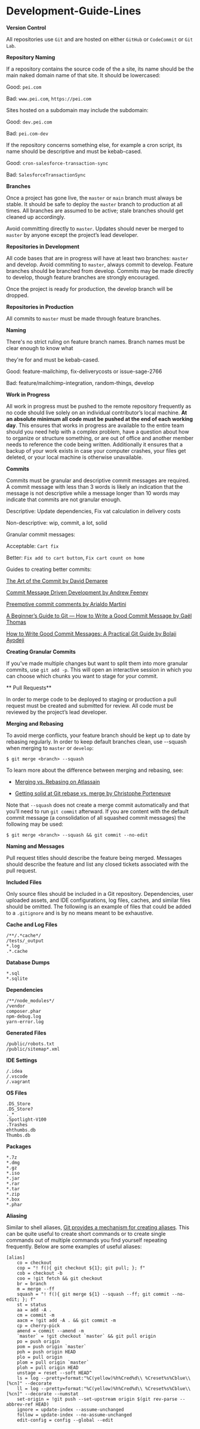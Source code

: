 # Development-Guide-Lines

**Version Control**

All repositories use `Git` and are hosted on either `GitHub` or `CodeCommit` or `Git Lab`.

**Repository Naming**

If a repository contains the source code of the a site, its name should be the main naked domain name of that site. It should be lowercased:

Good: `pei.com`

Bad: `www.pei.com`, `https://pei.com`

Sites hosted on a subdomain may include the subdomain:

Good: `dev.pei.com`

Bad: `pei.com-dev`

If the repository concerns something else, for example a cron script, its name should be descriptive and must be kebab-cased.

Good: `cron-salesforce-transaction-sync`

Bad: `SalesforceTransactionSync`

**Branches**

Once a project has gone live, the `master` or `main` branch must always be stable. It should be safe to deploy the `master` branch to production at all times. All branches are assumed to be active; stale branches should get cleaned up accordingly.

Avoid committing directly to `master`. Updates should never be merged to `master` by anyone except the project’s lead developer.

**Repositories in Development**

All code bases that are in progress will have at least two branches: `master` and develop. Avoid commiting to `master`, always commit to develop. Feature branches should be branched from develop. Commits may be made directly to develop, though feature branches are strongly encouraged.

Once the project is ready for production, the develop branch will be dropped.

**Repositories in Production**

All commits to `master` must be made through feature branches.

**Naming**

There's no strict ruling on feature branch names. Branch names must be clear enough to know what

they're for and must be kebab-cased.

Good: feature-mailchimp, fix-deliverycosts or issue-sage-2766

Bad: feature/mailchimp-integration, random-things, develop

**Work in Progress**

All work in progress must be pushed to the remote repository frequently as no code should live solely on an individual contributor’s local machine. **At an absolute minimum all code must be pushed at the end of each working day**. This ensures that works in progress are available to the entire team should you need help with a complex problem, have a question about how to organize or structure something, or are out of office and another member needs to reference the code being written. Additionally it ensures that a backup of your work exists in case your computer crashes, your files get deleted, or your local machine is otherwise unavailable.

**Commits**

Commits must be granular and descriptive commit messages are required. A commit message with less than 3 words is likely an indication that the message is not descriptive while a message longer than 10 words may indicate that commits are not granular enough.

Descriptive: Update dependencies, Fix vat calculation in delivery costs

Non-descriptive: wip, commit, a lot, solid

Granular commit messages:

Acceptable: `Cart fix`

Better: `Fix add to cart button`, `Fix cart count on home`

Guides to creating better commits:

[The Art of the Commit by David Demaree](https://alistapart.com/article/the-art-of-the-commit/)

[Commit Message Driven Development by Andrew Feeney](https://andrewfeeney.me/articles/commit-message-driven-development)

[Preemptive commit comments by Arialdo Martini](https://arialdomartini.wordpress.com/2012/09/03/pre-emptive-commit-comments/)

[A Beginner’s Guide to Git — How to Write a Good Commit Message by Gaël Thomas](https://www.freecodecamp.org/news/a-beginners-guide-to-git-how-to-write-a-good-commit-message/)

[How to Write Good Commit Messages: A Practical Git Guide by Bolaji Ayodeji](https://www.freecodecamp.org/news/writing-good-commit-messages-a-practical-guide/)

**Creating Granular Commits**

If you've made multiple changes but want to split them into more granular commits, use `git add -p`. This will open an interactive session in which you can choose which chunks you want to stage for your commit.

**
Pull Requests**

In order to merge code to be deployed to staging or production a pull request must be created and submitted for review. All code must be reviewed by the project’s lead developer.

**Merging and Rebasing**

To avoid merge conflicts, your feature branch should be kept up to date by rebasing regularly. In order to keep default branches clean, use --squash when merging to `master` or `develop`:


`$ git merge <branch> --squash`
	
To learn more about the difference between merging and rebasing, see:

- [Merging vs. Rebasing on Atlassain](https://www.atlassian.com/git/tutorials/merging-vs-rebasing)

- [Getting solid at Git rebase vs. merge by Christophe Porteneuve](https://medium.com/@porteneuve/getting-solid-at-git-rebase-vs-merge-4fa1a48c53aa)

Note that `--squash` does not create a merge commit automatically and that you’ll need to run `git commit` afterward. If you are content with the default commit message (a consolidation of all squashed commit messages) the following may be used:


`$ git merge <branch> --squash && git commit --no-edit`
	
**Naming and Messages**
	
Pull request titles should describe the feature being merged. Messages should describe the feature and list any closed tickets associated with the pull request.

**Included Files**
	
Only source files should be included in a Git repository. Dependencies, user uploaded assets, and IDE configurations, log files, caches, and similar files should be omitted. The following is an example of files that could be added to a `.gitignore` and is by no means meant to be exhaustive.

**Cache and Log Files**
	
```
/**/.*cache*/
/tests/_output
*.log
.*.cache
```
	
**Database Dumps**
	
```
*.sql
*.sqlite
```
	
**Dependencies**
	
```
/**/node_modules*/
/vendor
composer.phar
npm-debug.log
yarn-error.log
```	
  
**Generated Files**
	
```
/public/robots.txt
/public/sitemap*.xml
```
	
**IDE Settings**
	
```
/.idea
/.vscode
/.vagrant
```
	
**OS Files**
	
```
.DS_Store
.DS_Store?
._*
.Spotlight-V100
.Trashes
ehthumbs.db
Thumbs.db
```
	
**Packages**
	
```
*.7z
*.dmg
*.gz
*.iso
*.jar
*.rar
*.tar
*.zip
*.box
*.phar
```
	
**Aliasing**
	
Similar to shell aliases, [Git provides a mechanism for creating aliases](https://git-scm.com/book/en/v2/Git-Basics-Git-Aliases). This can be quite useful to create short commands or to create single commands out of multiple commands you find yourself repeating frequently. Below are some examples of useful aliases:

```
[alias]
	co = checkout
	cop = "! f(){ git checkout ${1}; git pull; }; f"
	cob = checkout -b
	coo = !git fetch && git checkout
	br = branch
	m = merge --ff
	squash = "! f(){ git merge ${1} --squash --ff; git commit --no-edit; }; f"
	st = status
	aa = add -A .
	cm = commit -m
	aacm = !git add -A . && git commit -m
	cp = cherry-pick
	amend = commit --amend -m
	`master` = !git checkout `master` && git pull origin 
	po = push origin
	pom = push origin `master`
	poh = push origin HEAD
	plo = pull origin
	plom = pull origin `master`
	ploh = pull origin HEAD
	unstage = reset --soft HEAD^
	ls = log --pretty=format:"%C(yellow)%h%Cred%d\\ %Creset%s%Cblue\\ [%cn]" --decorate
	ll = log --pretty=format:"%C(yellow)%h%Cred%d\\ %Creset%s%Cblue\\ [%cn]" --decorate --numstat
	set-origin = !git push --set-upstream origin $(git rev-parse --abbrev-ref HEAD)
	ignore = update-index --assume-unchanged 
	follow = update-index --no-assume-unchanged
	edit-config = config --global --edit
```	
